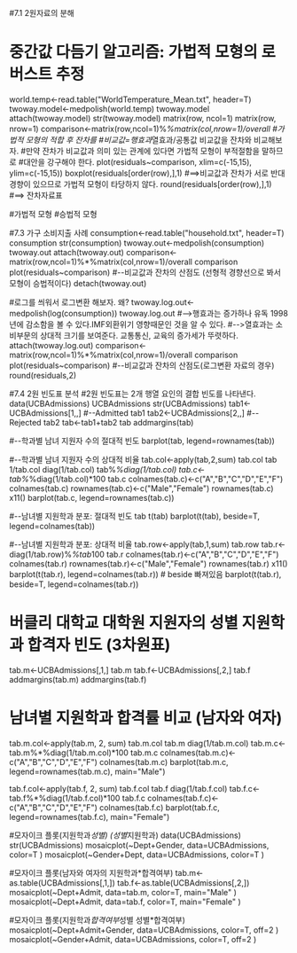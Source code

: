 #7.1 2원자료의 분해
# 중간값 다듬기 알고리즘: 가법적 모형의 로버스트 추정
world.temp<-read.table("WorldTemperature_Mean.txt", header=T)
twoway.model<-medpolish(world.temp)
twoway.model
attach(twoway.model)
str(twoway.model)
matrix(row, ncol=1)
matrix(row, nrow=1)
comparison<-matrix(row,ncol=1)%*%matrix(col,nrow=1)/overall 
#가법적 모형의 적합 후 잔차를
#비교값=행효과*열효과/공통값  비교값을 잔차와 비교해보자.
#만약 잔차가 비교값과 의미 있는 관계에 있다면 가법적 모형이 부적절함을 말하므로
#대안을 강구해야 한다.
plot(residuals~comparison, xlim=c(-15,15), ylim=c(-15,15))
boxplot(residuals[order(row),],1)
#==>비교값과 잔차가 서로 반대경향이 있으므로 가법적 모형이 타당하지 않다.
round(residuals[order(row),],1)
#==> 잔차자료표

#가법적 모형
#승법적 모형

#7.3 가구 소비지출 사례
consumption<-read.table("household.txt", header=T)
consumption
str(consumption)
twoway.out<-medpolish(consumption)
twoway.out
attach(twoway.out)
comparison<-matrix(row,ncol=1)%*%matrix(col,nrow=1)/overall
comparison
plot(residuals~comparison) #--비교값과 잔차의 산점도 (선형적 경향선으로 봐서 모형이 승법적이다)
detach(twoway.out)

#로그를 씌워서 로그변환 해보자. 왜?
twoway.log.out<-medpolish(log(consumption))
twoway.log.out
#-->행효과는 증가하나 유독 1998년에 감소함을 볼 수 있다.IMF외환위기 영향때문인 것을 알 수 있다.
#-->열효과는 소비부문의 상대적 크기를 보여준다. 교통통신, 교육의 증가세가 뚜렷하다.
attach(twoway.log.out)
comparison<-matrix(row,ncol=1)%*%matrix(col,nrow=1)/overall
comparison
plot(residuals~comparison) #--비교값과 잔차의 산점도(로그변환 자료의 경우)
round(residuals,2)


#7.4 2원 빈도표 분석
#2원 빈도표는 2개 행열 요인의 결합 빈도를 나타낸다.
data(UCBAdmissions)
UCBAdmissions
str(UCBAdmissions)
tab1<-UCBAdmissions[1,,] #--Admitted
tab1
tab2<-UCBAdmissions[2,,] #--Rejected
tab2
tab<-tab1+tab2
tab
addmargins(tab)

#--학과별 남녀 지원자 수의 절대적 빈도
barplot(tab, legend=rownames(tab)) 

#--학과별 남녀 지원자 수의 상대적 비율
tab.col<-apply(tab,2,sum)
tab.col
tab
1/tab.col
diag(1/tab.col)
tab%*%diag(1/tab.col)
tab.c<-tab%*%diag(1/tab.col)*100
tab.c
colnames(tab.c)<-c("A","B","C","D","E","F")
colnames(tab.c)
rownames(tab.c)<-c("Male","Female")
rownames(tab.c)
x11()
barplot(tab.c, legend=rownames(tab.c))

#--남녀별 지원학과 분포: 절대적 빈도
tab
t(tab)
barplot(t(tab), beside=T, legend=colnames(tab))

#--남녀별 지원학과 분포: 상대적 비율
tab.row<-apply(tab,1,sum)
tab.row
tab.r<-diag(1/tab.row)%*%tab*100
tab.r
colnames(tab.r)<-c("A","B","C","D","E","F")
colnames(tab.r)
rownames(tab.r)<-c("Male","Female")
rownames(tab.r)
x11()
barplot(t(tab.r), legend=colnames(tab.r)) # beside 빠져있음
barplot(t(tab.r), beside=T, legend=colnames(tab.r))

# 버클리 대학교 대학원 지원자의 성별 지원학과 합격자 빈도 (3차원표)
tab.m<-UCBAdmissions[,1,]
tab.m
tab.f<-UCBAdmissions[,2,]
tab.f
addmargins(tab.m)
addmargins(tab.f)

# 남녀별 지원학과 합격률 비교 (남자와 여자)
tab.m.col<-apply(tab.m, 2, sum)
tab.m.col
tab.m
diag(1/tab.m.col)
tab.m.c<-tab.m%*%diag(1/tab.m.col)*100
tab.m.c
colnames(tab.m.c)<-c("A","B","C","D","E","F")
colnames(tab.m.c)
barplot(tab.m.c, legend=rownames(tab.m.c), main="Male")

tab.f.col<-apply(tab.f, 2, sum)
tab.f.col
tab.f
diag(1/tab.f.col)
tab.f.c<-tab.f%*%diag(1/tab.f.col)*100
tab.f.c
colnames(tab.f.c)<-c("A","B","C","D","E","F")
colnames(tab.f.c)
barplot(tab.f.c, legend=rownames(tab.f.c), main="Female")


#모자이크 플롯(지원학과*성별) (성별*지원학과)
data(UCBAdmissions)
str(UCBAdmissions)
mosaicplot(~Dept+Gender, data=UCBAdmissions, color=T )
mosaicplot(~Gender+Dept, data=UCBAdmissions, color=T )

#모자이크 플롯(남자와 여자의 지원학과*합격여부)
tab.m<-as.table(UCBAdmissions[,1,])
tab.f<-as.table(UCBAdmissions[,2,])
mosaicplot(~Dept+Admit, data=tab.m, color=T, main="Male" )
mosaicplot(~Dept+Admit, data=tab.f, color=T, main="Female" )

#모자이크 플롯(지원학과*합격여부*성별  성별*합격여부)
mosaicplot(~Dept+Admit+Gender, data=UCBAdmissions, color=T, off=2 )
mosaicplot(~Gender+Admit, data=UCBAdmissions, color=T, off=2 )